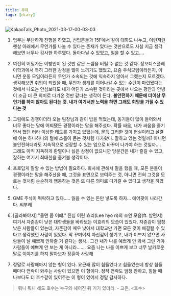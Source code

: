 ```yaml
---
title: 무제
tags: [diary]
---
```

![KakaoTalk_Photo_2021-03-17-00-03-03](https://user-images.githubusercontent.com/50545088/111331449-41234d80-86b4-11eb-86d3-54db3c90d47c.jpeg)


1. 업무는 무난하게 진행을 하였고, 신입분들과 15F에서 같이 대화도 나누고, 이런저런 햇살 아래에서 무언가를 나눌 수 있다는 존재가 있다는 것만으로도 사실 지금 생각해보면 너무나 감사한 하루였다. 돌아다닐 수 있었고, 일을 할 수 있고....

2. 여전히 어딜가든 이방인이 된 것만 같은 느낌을 버릴 수 없는 것 같다. 정보디스플레이학과에서 특히 그러한 감정을 많이 느끼기도 했었고, 요즘 주식모임이라든지, 아니면 운동 모임이라든지 무언가 소속되는 것에 익숙하지 않아서 그랬는지 모르겠다. 생각해보면 취업이 되었을 때, 무언가 생계를 이어나갈 수 있는 수단이 마련됐다는 것에서 나오는 안심보다도 내가 어딘가 소속된 것이라는 곳에서 나오는 평안과 안녕이 조금 더 큰 의미로 다가온 것만 같다는 생각이 든다. **불안전하기 때문에 더이상 무언가를 하지 않아도 된다는 것. 내가 여기서만 노력을 하면 그래도 희망을 가질 수 있다는 것**

3. 그럼에도 경쟁이더라 오늘 팀장님과 같이 밥을 먹었는데, 동기들이 많이 들어와서 너무 좋다는 말에 어찌됐든 경쟁이라는 말을 해주셨다. 확률 싸움, 내가 싸움을 즐기면서 했던 터라 이상한 태도를 가지고 있었는데, 문득 그러한 것이 현실이라고 살결에 이는 하나하나의 털에 소름이 돋는 것처럼 다가왔다. 잘하고 있는 것일까? 아니면 불안전하더라도 지속적으로 성장할 수 있는 업으로 바꾸어 나가야 하는 것일까.... 그래도 아직 지독하게 환멸이나 싫은 삼정이 없으니깐 당분간은 내가 즐길 수 있고, 잘하는 여기서 최대한을 즐겨볼 생각이다.

4. 프로답게 말할 수 있는 방법이 필요하다. 회사에 관해서 말을 했을 때, 모든 분들이 경쟁이라는 말을 해주셨을 때, 그것을 표면으로 보여주는 것, 아니면 전혀 그것을 모르는 것처럼 순순하게 행동하는 것은 또 다른 의미로 다가갈 수 있다고 생각을 하였다.

5. GME 주식이 떡락하고 있다..... 잃을 수 있는 돈만 넣도록 하자... 에어팟이 나라간다. 씨부레

6. [골라봐야지] "울면 좀 어떄." 진심 어린 효리(Lee hyo ri)의 조언 모음(ft. 밤편지) 여기서 자존감이 낮은 대학생들을 바라보는 이효리의 모습이 있었다. 자존감이 엄청 낮은 사람들이 있는데, 자존감이 매우 낮아서 대학교만 가면 모든 것이 해결될 수 있다고 생각했던 사람이 있었다. 막 꾸며야지 자신감이 생기고, 내가 이쁘지 않으면 사람들이 날 예쁘게 안봐줄 거 같다는 생각.. 그건 내가 나를 예쁘게 안 봐서 그런 거야 사람들이 예쁘게 안 보는 게 아니라....... 요즘 나는 나를 이쁘게 보고 너무 날카로운 말로 이야기를 하지 말아보자 장훈아 사랑해

7. 정말로 사랑해마지 않는 형이 있다. 요근래 많이 힘들었다고 힘들었는데 항상 힘들 때마다 연락이 와주는 사람이 있으면 이 형이다. 정작 연락도 엄청 안하고, 힘들 때 나보다도 더 호수같이 있어주는 이 형이 있어서 정말 감사하다.

> 뭐니 뭐니 해도 호수는 누구와 헤어진 뒤 거기 있더라. -  고은, <호수>